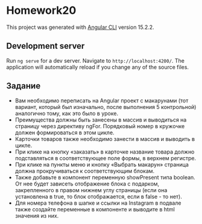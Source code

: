 # Homework20

This project was generated with [Angular CLI](https://github.com/angular/angular-cli) version 15.2.2.

## Development server

Run `ng serve` for a dev server. Navigate to `http://localhost:4200/`. The application will automatically reload if you change any of the source files.

## Задание
- Вам необходимо переписать на Angular проект с макарунами (тот вариант, который был изначально, после выполнения 5 контрольной) аналогично тому, как это было в уроке.
- Преимущества должны быть занесены в массив и выводиться на страницу через директиву ngFor. Порядковый номер в кружочке должен формироваться в этом цикле.
- Карточки товаров также необходимо занести в массив и выводить в цикле. 
- При клике на кнопку «заказать» в карточке название товара должно подставляться в соответствующее поле формы, в верхнем регистре.
- При клике на пункты меню и кнопку «Выбрать макарун» страница должна прокручиваться к соответствующим блокам.
- Также добавьте в компонент переменную showPresent типа boolean. От нее будет зависеть отображение блока с подарком, закрепленного в правом нижнем углу страницы (если она установлена в true, то блок отображается, если в false - то нет).
- Для номера телефона в шапке и ссылки на Instagram в подвале также создайте переменные в компоненте и выводите в html значения из них.
